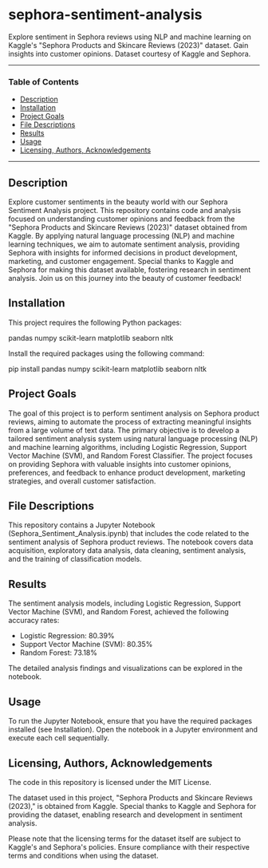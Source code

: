 # sephora-sentiment-analysis
Explore sentiment in Sephora reviews using NLP and machine learning on Kaggle's "Sephora Products and Skincare Reviews (2023)" dataset. Gain insights into customer opinions. Dataset courtesy of Kaggle and Sephora.

---

### Table of Contents

- [Description](#description)
- [Installation](#installation)
- [Project Goals](#project-goals)
- [File Descriptions](#file-descriptions)
- [Results](#results)
- [Usage](#usage)
- [Licensing, Authors, Acknowledgements](#licensing-authors-acknowledgements)

---

## Description

Explore customer sentiments in the beauty world with our Sephora Sentiment Analysis project. This repository contains code and analysis focused on understanding customer opinions and feedback from the "Sephora Products and Skincare Reviews (2023)" dataset obtained from Kaggle. By applying natural language processing (NLP) and machine learning techniques, we aim to automate sentiment analysis, providing Sephora with insights for informed decisions in product development, marketing, and customer engagement. Special thanks to Kaggle and Sephora for making this dataset available, fostering research in sentiment analysis. Join us on this journey into the beauty of customer feedback!

## Installation

This project requires the following Python packages:

pandas
numpy
scikit-learn
matplotlib
seaborn
nltk

Install the required packages using the following command:

pip install pandas numpy scikit-learn matplotlib seaborn nltk

## Project Goals

The goal of this project is to perform sentiment analysis on Sephora product reviews, aiming to automate the process of extracting meaningful insights from a large volume of text data. The primary objective is to develop a tailored sentiment analysis system using natural language processing (NLP) and machine learning algorithms, including Logistic Regression, Support Vector Machine (SVM), and Random Forest Classifier. The project focuses on providing Sephora with valuable insights into customer opinions, preferences, and feedback to enhance product development, marketing strategies, and overall customer satisfaction.

## File Descriptions

This repository contains a Jupyter Notebook (Sephora_Sentiment_Analysis.ipynb) that includes the code related to the sentiment analysis of Sephora product reviews. The notebook covers data acquisition, exploratory data analysis, data cleaning, sentiment analysis, and the training of classification models.

## Results

The sentiment analysis models, including Logistic Regression, Support Vector Machine (SVM), and Random Forest, achieved the following accuracy rates:

* Logistic Regression: 80.39%
* Support Vector Machine (SVM): 80.35%
* Random Forest: 73.18%

The detailed analysis findings and visualizations can be explored in the notebook.

## Usage

To run the Jupyter Notebook, ensure that you have the required packages installed (see Installation). Open the notebook in a Jupyter environment and execute each cell sequentially.

## Licensing, Authors, Acknowledgements

The code in this repository is licensed under the MIT License.

The dataset used in this project, "Sephora Products and Skincare Reviews (2023)," is obtained from Kaggle. Special thanks to Kaggle and Sephora for providing the dataset, enabling research and development in sentiment analysis.

Please note that the licensing terms for the dataset itself are subject to Kaggle's and Sephora's policies. Ensure compliance with their respective terms and conditions when using the dataset.





